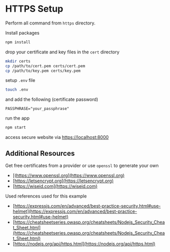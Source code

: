 # HTTPS Setup

Perform all command from `https` directory.

Install packages

```bash
npm install
```

drop your certificate and key files in the `cert` directory

```bash
mkdir certs
cp /path/to/cert.pem certs/cert.pem
cp /path/to/key.pem certs/key.pem
```

setup `.env` file

```bash
touch .env
```

and add the following (certificate password)

```env
PASSPHRASE="your_passphrase"
```

run the app
    
```bash
npm start
```

access secure website via [https://localhost:8000](https://localhost:8000)


## Additional Resources

Get free certificates from a provider or use `openssl` to generate your own

* [(https://www.openssl.org](https://www.openssl.org)
* [https://letsencrypt.org](https://letsencrypt.org)
* [https://wiseid.com](https://wiseid.com)

 Used references used for this example

* [https://expressjs.com/en/advanced/best-practice-security.html#use-helmet](https://expressjs.com/en/advanced/best-practice-security.html#use-helmet)
* [https://cheatsheetseries.owasp.org/cheatsheets/Nodejs_Security_Cheat_Sheet.html](https://cheatsheetseries.owasp.org/cheatsheets/Nodejs_Security_Cheat_Sheet.html)
* [https://nodejs.org/api/https.html](https://nodejs.org/api/https.html)